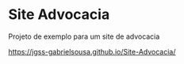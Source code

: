 # Site Advocacia
 Projeto de exemplo para um site de advocacia

https://jgss-gabrielsousa.github.io/Site-Advocacia/